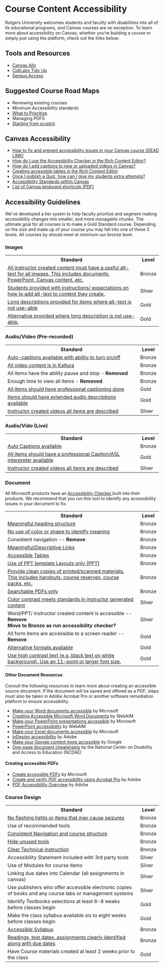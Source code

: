 <h1> Course Content Accessibility </h1>
<p> Rutgers University welcomes students and faculty with disabilities into all of its educational programs, and Canvas courses are no exception. To learn more about accessibility on Canvas, whether you’re building a course or simply just using the platform, check out the links below: </p>

<h2>Tools and Resources</h2>
<ul>
    <li> <a href="https://canvas.rutgers.edu/external-apps/ally/"> Canvas Ally </a> </li>
    <li> <a href="https://canvas.rutgers.edu/external-apps/cidilabs-tidyup/"> CidiLabs Tidy Up </a> </li>
    <li> <a href="https://it.rutgers.edu/digital-accessibility/knowledgebase/sensusaccess/"> Sensus Access </a> </li>
</ul>

<h2> Suggested Course Road Maps </h2>
<ul>
    <li>Reviewing existing courses</li>
    <li>Minimum Accessibility standards</li>
    <li><a href="https://jkhurdan.github.io/A11yTraining/CourseContent/CourseContentHelperV2.html">What to Prioritize</a></li>
    <li>Managing PDFS</li>
    <li> <a href="https://github.com/jkhurdan/A11yTraining/blob/main/CourseContent/A11yChecklist-startfromscratch.md"> Starting from scratch </a> </li> 
</ul>

<h2> Canvas Accessibility </h2>

<ul>
    <li> <a href="https://community.canvaslms.com/groups/accessibility/blog/2018/05/08/how-to-fix-and-prevent-accessibility-issues-in-your-canvas-course"> How to fix and prevent accessibility issues in your Canvas course (DEAD LINK) </a> </li>
    <li> <a href="https://community.canvaslms.com/t5/Canvas-Basics-Guide/How-do-I-use-the-Accessibility-Checker-in-the-Rich-Content/ta-p/618238"> How do I use the Accessibility Checker in the Rich Content Editor? </a></li>
    <li> <a href="https://community.canvaslms.com/t5/Canvas-Basics-Guide/How-do-I-add-captions-to-new-or-uploaded-videos-in-the-Rich/ta-p/618250"> How do I add captions to new or uploaded videos in Canvas? </a></li>
    <li> <a href="https://community.canvaslms.com/t5/Canvas-Developers-Group/Table-Accessibility-in-Canvas/ba-p/277208"> Creating accessible tables in the Rich Content Editor </a></li>
    <li> <a href="https://community.canvaslms.com/t5/Instructor-Guide/Once-I-publish-a-quiz-how-can-I-give-my-students-extra-attempts/ta-p/1242"> Once I publish a Quiz, how can I give my students extra attempts? </a></li>
    <li> <a href="https://community.canvaslms.com/t5/Canvas-Basics-Guide/What-are-the-Canvas-accessibility-standards/ta-p/1564"> Accessibility Standards within Canvas</a></li>
    <li> <a href="https://community.canvaslms.com/t5/Canvas-Resource-Documents/Canvas-Keyboard-Shortcuts/ta-p/387069"> List of Canvas keyboard shortcuts (PDF)</a></li>
    </ul>

<h2> Accessibility Guidelines </h2>
We've developed a tier sysem to help faculty prioritze and segment making accessibility changes into smaller, and more managable chunks. The ultimate goal for all courses is to make a Gold Standard course. Depending on the size and make up of your course you may fall into one of these 3 levels. All courses by should meet at minimum our bronze level.


<h3> Images </h3>
<table>
    <tr>
        <th>Standard</th>
        <th>Level</th>
    </tr>
    <tr>
        <td> <a href="https://github.com/jkhurdan/A11yTraining/blob/main/CourseContent/images.md#11-all-instructor-created-content-must-have-a-useful-alt-text-for-all-images"> All instructor created content must have a useful alt-text for all images. This includes documents, PowerPoint, Canvas content, etc. </a>	</td>
        <td> Bronze </td>
    </tr>
        <tr>
        <td> <a href="https://github.com/jkhurdan/A11yTraining/blob/main/CourseContent/images.md#12-student-provided-with-instrcutionsexpectations-on-how-to-add-alt-text-to-content-they-create"> Students provided with instructions/ expectations on how to add alt-text to content they create. </a>	</td>
        <td> Silver </td>
    </tr>
        <tr>
        <td> <a href="https://github.com/jkhurdan/A11yTraining/blob/main/CourseContent/images.md#13-long-descriptions-provided-for-items-where-alt-text-is-not-use-able"> Long descriptions provided for items where alt-text is not use-able </a></td>
        <td> Gold </td>
    </tr>
        <tr>
        <td> <a href="https://github.com/jkhurdan/A11yTraining/blob/main/CourseContent/images.md#14-alternative-provided-where-long-description-is-not-use-able"> Alternative provided where long description is not use-able. </a> </td>
        <td> Gold </td>
    </tr>
</table>

	
<h3> Audio/Video (Pre-recorded) </h3>
<table>
     <tr>
        <th>Standard</th>
        <th>Level</th>
    </tr>
    <tr>
        <td> <a href="https://github.com/jkhurdan/A11yTraining/blob/main/CourseContent/AudioVideo-Prerecorded.md#auto-captions-available-with-ability-to-turn-onoff"> Auto-captions available with ability to turn on/off 
	</a></td>
        <td>Bronze </td>
    </tr>
        <tr>
        <td> <a href="https://github.com/jkhurdan/A11yTraining/blob/main/CourseContent/AudioVideo-Prerecorded.md#all-video-content-is-in-kaltura"> All video content is in Kaltura </a></td>
        <td>Bronze</td>
	</tr>
        <tr>
        <td>  All items have the ability pause and stop - <b> Removed </b> </td>
        <td>Bronze</td>
    </tr>
        <tr>
        <td> Enough time to view all items  - <b> Removed </b>  </td>
        <td> Bronze </td>
    </tr>
        <tr>
        <td> <a href="https://github.com/jkhurdan/A11yTraining/blob/main/CourseContent/AudioVideo-Prerecorded.md#all-items-should-have-professional-captioning-done"> All items should have professional captioning done </a> </td>
        <td> Gold </td>
    </tr>
        <tr>
        <td> <a href="https://github.com/jkhurdan/A11yTraining/blob/main/CourseContent/AudioVideo-Prerecorded.md#items-should-have-extended-audio-descriptions-available">
Items should have extended audio descriptions available </a> </td>
        <td> Gold </td>
    </tr>
        <tr>
        <td> <a href="https://github.com/jkhurdan/A11yTraining/blob/main/CourseContent/AudioVideo-Prerecorded.md#instructor-created-videos-all-items-are-described"> Instructor created videos all items are described </a>  </td>
        <td> Silver </td>
    </tr>
</table>

<h3> Audio/Vido (Live) </h3>
<table>
     <tr>
        <th>Standard</th>
        <th>Level</th>
    </tr>
    <tr>
        <td><a href="https://github.com/jkhurdan/A11yTraining/blob/main/CourseContent/AudioVideo-Live.md#auto-captions-available">Auto Captions available </a></td>
        <td> Bronze</td>
    </tr>
        <tr>
        <td><a href="https://github.com/jkhurdan/A11yTraining/blob/main/CourseContent/AudioVideo-Live.md#all-items-should-have-a-professional-captionasl-interpreter-available">All items should have a professional Caption/ASL interpreter available</a></td>
        <td>Gold</td>
    </tr>
        <tr>
        <td><a href="https://github.com/jkhurdan/A11yTraining/blob/main/CourseContent/AudioVideo-Live.md#instructor-created-videos-all-items-are-described">Instructor created videos all items are described </a></td>
        <td>Silver</td>
    </tr>
</table>

<h3> Document </h3>
<p> All Microsoft products have an <a href="https://support.microsoft.com/en-us/office/improve-accessibility-with-the-accessibility-checker-a16f6de0-2f39-4a2b-8bd8-5ad801426c7f"> Accessibility Checker </a> built into their products. We recommend that you run this tool to identify any accessibility issues in your document to fix. </p>

<table>
     <tr>
        <th>Standard</th>
        <th>Level</th>
    </tr>	
<tr> <td> <a href="https://github.com/jkhurdan/A11yTraining/blob/main/CourseContent/Document.md#-meaningful-heading-structure-"> Meaningful heading structure </a> </td>
	<td> Bronze </td>
    </tr> 
<tr> 
	<td> <a href="https://github.com/jkhurdan/A11yTraining/blob/main/CourseContent/Document.md#-no-use-of-color-or-shape-to-identify-meaning-">No use of color or shape to identify meaning  </a> </td>
	<td> Bronze </td>
    </tr>
<tr>
	<td> Consistent navigation -- <b> Remove </b> </td>
	<td> Bronze </td>
    </tr>
<tr>
	<td> <a href="https://github.com/jkhurdan/A11yTraining/blob/main/CourseContent/Document.md#-meaningfuldescriptive-links-"> Meaningful/Descriptive Links </a> </td>
	<td> Bronze </td>
    </tr>
<tr> 
	<td> <a href="https://github.com/jkhurdan/A11yTraining/blob/main/CourseContent/Document.md#-accessible-tables--"> Accessible Tables </a> </td>
	<td> Bronze </td>
    </tr>
<tr>
	<td> <a href="https://github.com/jkhurdan/A11yTraining/blob/main/CourseContent/Document.md#-use-of-ppt-templates-layouts-only-ppt-"> Use of PPT template Layouts only (PPT) </a> </td>
	<td> Bronze </td>
    </tr>
<tr>
	<td> <a href="https://github.com/jkhurdan/A11yTraining/blob/main/CourseContent/Document.md#-provide-clean-copies-of-printedscanned-materials-this-includes-handouts-course-reserves-course-packs-etc--"> Provide clean copies of printed/scanned materials. This includes handouts, course reserves, course packs, etc. </a> </td>
	<td> Bronze </td>
    </tr>
<tr> 
	<td> <a href="https://github.com/jkhurdan/A11yTraining/blob/main/CourseContent/Document.md#-searchable-pdfs-only-"> Searchable PDFs only </a> </td>
	<td> Bronze </td>
    </tr>
<tr> 
	<td> <a href="https://github.com/jkhurdan/A11yTraining/blob/main/CourseContent/Document.md#-color-contrast-meets-standards-in-instructor-generated-content--"> Color contrast meets standards in instructor generated content </a> </td>
	<td> Silver </td>
    </tr>
<tr> 
	<td> Word/PPT/ instructor created content is accessible -- <b> Remove </b>
		<br> <b> Move to Bronze as run accessibility checker? </b> </td>
	<td> Silver </td>
    </tr>
<tr> 
	<td> All form items are accessible to a screen reader -- <b> Remove </b> </td>
	<td> Gold </td>
    </tr> 
<tr> 
	<td> <a href="https://github.com/jkhurdan/A11yTraining/blob/main/CourseContent/Document.md#-alternative-formats-available-"> Alternative formats available </a> </td>
	<td> Gold </td>
    </tr> 
<tr> 
	<td> <a href="https://github.com/jkhurdan/A11yTraining/blob/main/CourseContent/Document.md#-use-high-contrast-text-eg-black-text-on-white-background-use-an-11-point-or-larger-font-size--"> Use high contrast text (e.g. black text on white background). Use an 11-point or larger font size. </a> </td>
 <td> Gold </td>
    </tr> 
</table>

<h4> Other Document Resourcse</h4>
<p>Consult the following resources to learn more about creating an accessible source document. If the document will be saved and offered as a PDF, steps must also be taken in Adobe Acrobat Pro or another software remediation platform to ensure accessibility.</p>
<ul>
<li><a href="https://support.office.com/en-us/article/Make-your-Word-documents-accessible-d9bf3683-87ac-47ea-b91a-78dcacb3c66d" role="link">Make your Word documents accessible</a> by Microsoft</li>
<li><a href="https://webaim.org/techniques/word/" role="link">Creating Accessible Microsoft Word Documents</a> by WebAIM</li>
<li><a href="https://support.office.com/en-us/article/Make-your-PowerPoint-presentations-accessible-6f7772b2-2f33-4bd2-8ca7-dae3b2b3ef25?ui%3Den-US%26rs%3Den-US%26ad%3DUS" role="link">Make your PowerPoint presentations accessible</a> by Microsoft</li>
<li><a href="https://webaim.org/techniques/powerpoint/" role="link">PowerPoint accessibility</a> by WebAIM</li>
<li><a href="https://support.office.com/en-us/article/Make-your-Excel-spreadsheets-accessible-6cc05fc5-1314-48b5-8eb3-683e49b3e593?ui%3Den-US%26rs%3Den-US%26ad%3DUS" role="link">Make your Excel documents accessible</a> by Microsoft</li>
<li><a href="https://helpx.adobe.com/indesign/using/creating-accessible-pdfs.html" role="link">InDesign accessibility</a> by Adobe</li>
<li><a href="https://support.google.com/accessibility/answer/6199477?hl=en&amp;ref_topic=9114419&amp;sjid=1841031974687431398-NC" role="link">Make your Google content more accessible</a> by Google</li>
<li><a href="http://ncdae.org/resources/cheatsheets/" role="link">One-page document cheatsheets</a> by the National Center on Disability and Access to Education (NCDAE)</li>
</ul>
<h4>Creating accessible PDFs</h4>
<ul>
<li><a href="https://support.office.com/en-us/article/Create-accessible-PDFs-064625e0-56ea-4e16-ad71-3aa33bb4b7ed" role="link">Create accessible PDFs</a> by Microsoft</li>
<li><a href="https://helpx.adobe.com/acrobat/using/create-verify-pdf-accessibility.html" role="link">Create and verify PDF accessibility using Acrobat Pro</a> by Adobe</li>
<li><a href="https://www.adobe.com/accessibility/pdf/pdf-accessibility-overview.html" role="link">PDF Accessibility Overview</a> by Adobe</li>
</ul>

<h3> Course Design </h3>
<table>
	<tr>
		<th> Standard </th>
		<th> Level </th>
	</tr>
	<tr>
		<td> <a href="https://www.epilepsy.com/what-is-epilepsy/seizure-triggers/photosensitivity"> No flashing lights or items that may cause seizures </a> </td>
		<td> Bronze </td>
	</tr>
		<tr>
		<td> Use of recommended tools </td>
		<td> Bronze </td>
	</tr>
		<tr>
		<td> <a href="https://accessibility.huit.harvard.edu/use-consistent-navigation-and-orientation"> Consistent Navigation and course structure </a> </td>
		<td> Bronze </td>
	</tr>
		<tr>
		<td> <a href="https://support.csuchico.edu/TDClient/1984/Portal/KB/ArticleDet?ID=113496#:~:text=From%20the%20course%20sidebar%2C%20select,navigation%20item%20to%20hide%20it."> Hide unused tools </a> </td>
		<td> Bronze </td>
	</tr>
		<tr>
		<td> <a href="https://www.w3.org/WAI/WCAG2/supplemental/patterns/o4p07-step-instructions/"> Clear Technical instruction </a> </td>
		<td> Bronze </td>
	</tr>
		<tr>
		<td> Accessibility Statement included with 3rd party tools </td>
		<td> Silver </td>
	</tr>
		<tr>
		<td> Use of Modules for course items </td>
		<td>Silver </td>
	</tr>
		<tr>
		<td> Linking due dates into Calendar (all assignments in canvas) </td>
		<td> Silver</td>
	</tr>
		<tr>
		<td> Use publishers who offer accessible electronic copies of books and any course labs or management systems </td>
		<td> Silver</td>
	</tr>
		<tr>
		<td> Identify Textbooks selections at least 6-8 weeks before classes begin </td>
		<td> Gold </td>
	</tr>
		<tr>
		<td> Make the class syllabus available six to eight weeks before classes begin </td>
		<td> Gold </td>
	</tr>
		<tr>
		<td> <a href="https://www.washington.edu/doit/equal-access-universal-design-your-syllabus"> Accessible Syllabus </a> </td>
		<td> Bronze </td>
	</tr>
			<tr>
		<td> <a href="https://citl.illinois.edu/citl-101/teaching-learning/make-your-course-accessible/canvas-accessibility-guides/accessible-course-design-guide"> Readings, test dates, assignments clearly identified along with due dates </a> </td>
		<td> Bronze </td>
	</tr>
			<tr>
		<td> Have Course materials created at least 2 weeks prior to the class </td>
		<td> Gold </td>
	</tr>
</table>

